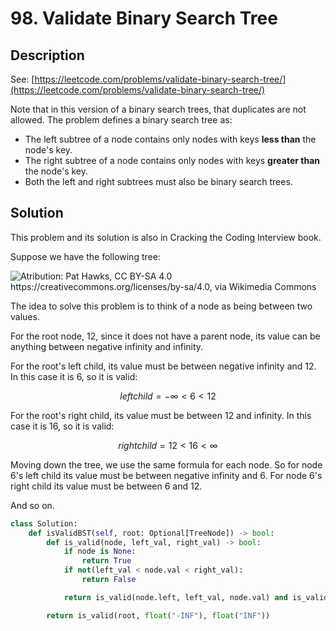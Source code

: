 # 98. Validate Binary Search Tree

## Description

See: [https://leetcode.com/problems/validate-binary-search-tree/](https://leetcode.com/problems/validate-binary-search-tree/)

Note that in this version of a binary search trees, that duplicates are not allowed. The problem defines a binary search tree as:

* The left subtree of a node contains only nodes with keys **less than** the node's key.
* The right subtree of a node contains only nodes with keys **greater than** the node's key.
* Both the left and right subtrees must also be binary search trees.

## Solution

This problem and its solution is also in Cracking the Coding Interview book.

Suppose we have the following tree:

![Atribution: Pat Hawks, CC BY-SA 4.0 https://creativecommons.org/licenses/by-sa/4.0, via Wikimedia Commons](https://upload.wikimedia.org/wikipedia/commons/thumb/0/0d/Binary\_Search\_Tree\_-\_Remove\_Step\_1.svg/320px-Binary\_Search\_Tree\_-\_Remove\_Step\_1.svg.png)

The idea to solve this problem is to think of a node as being between two values.&#x20;

For the root node, 12, since it does not have a parent node, its value can be anything between negative infinity and infinity.

For the root's left child, its value must be between negative infinity and 12. In this case it is 6, so it is valid:&#x20;

$$
left child = -\infty < 6 < 12
$$

For the root's right child, its value must be between 12 and infinity. In this case it is 16, so it is valid:

$$
right child = 12 < 16 < \infty
$$

Moving down the tree, we use the same formula for each node. So for node 6's left child its value must be between negative infinity and 6. For node 6's right child its value must be between 6 and 12.

And so on.

```python
class Solution:
    def isValidBST(self, root: Optional[TreeNode]) -> bool:
        def is_valid(node, left_val, right_val) -> bool:
            if node is None:
                return True
            if not(left_val < node.val < right_val):
                return False

            return is_valid(node.left, left_val, node.val) and is_valid(node.right, node.val, right_val)

        return is_valid(root, float("-INF"), float("INF"))
```
